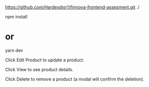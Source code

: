 <!-- gettin started cone the project to your code editor -->
https://github.com/Hardexdior1/finnova-frontend-assesment.git ./

<!-- install dependencies -->
npm install

 <!-- npm run dev -->
# or
yarn dev

<!-- Open your browser and go to http://localhost:3000 -->
 
 <!-- Usage -->

Click Edit Product to update a product.

Click View to see product details.

Click Delete to remove a product (a modal will confirm the deletion).